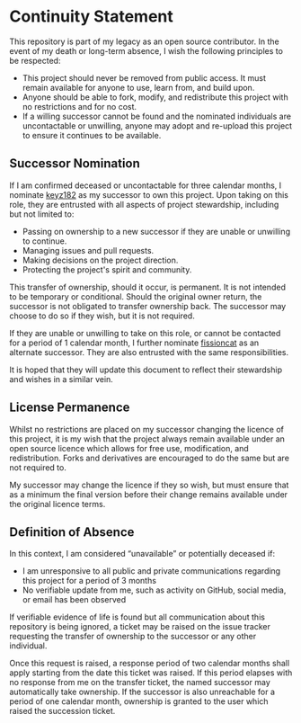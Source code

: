 # Continuity Statement

This repository is part of my legacy as an open source contributor. In the event of my death or long-term absence, I wish the following principles to be respected:

* This project should never be removed from public access. It must remain available for anyone to use, learn from, and build upon.
* Anyone should be able to fork, modify, and redistribute this project with no restrictions and for no cost.
* If a willing successor cannot be found and the nominated individuals are uncontactable or unwilling, anyone may adopt and re-upload this project to ensure it continues to be available.

## Successor Nomination
If I am confirmed deceased or uncontactable for three calendar months, I nominate [keyz182](https://github.com/keyz182) as my successor to own this project. Upon taking on this role, they are entrusted with all aspects of project stewardship, including but not limited to:
* Passing on ownership to a new successor if they are unable or unwilling to continue.
* Managing issues and pull requests.
* Making decisions on the project direction.
* Protecting the project's spirit and community.

This transfer of ownership, should it occur, is permanent. It is not intended to be temporary or conditional. Should the original owner return, the successor is not obligated to transfer ownership back. The successor may choose to do so if they wish, but it is not required.

If they are unable or unwilling to take on this role, or cannot be contacted for a period of 1 calendar month, I further nominate [fissioncat](https://github.com/fissioncat) as an alternate successor. They are also entrusted with the same responsibilities.

It is hoped that they will update this document to reflect their stewardship and wishes in a similar vein.

## License Permanence
Whilst no restrictions are placed on my successor changing the licence of this project, it is my wish that the project always remain available under an open source licence which allows for free use, modification, and redistribution. Forks and derivatives are encouraged to do the same but are not required to.

My successor may change the licence if they so wish, but must ensure that as a minimum the final version before their change remains available under the original licence terms.

## Definition of Absence
In this context, I am considered “unavailable” or potentially deceased if:
* I am unresponsive to all public and private communications regarding this project for a period of 3 months
* No verifiable update from me, such as activity on GitHub, social media, or email has been observed

If verifiable evidence of life is found but all communication about this repository is being ignored, a ticket may be raised on the issue tracker requesting the transfer of ownership to the successor or any other individual.

Once this request is raised, a response period of two calendar months shall apply starting from the date this ticket was raised. If this period elapses with no response from me on the transfer ticket, the named successor may automatically take ownership. If the successor is also unreachable for a period of one calendar month, ownership is granted to the user which raised the succession ticket.
